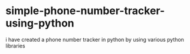 # simple-phone-number-tracker-using-python
i have created a phone number tracker in python by using various python libraries
